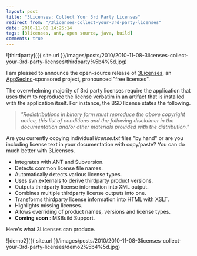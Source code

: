 ```yaml
---
layout: post
title: "3Licenses: Collect Your 3rd Party Licenses"
redirect_from: "/3licenses-collect-your-3rd-party-licenses"
date: 2010-11-08 14:25:14
tags: [3licenses, ant, open source, java, build]
comments: true
---
```


![thirdparty]({{ site.url }}/images/posts/2010/2010-11-08-3licenses-collect-your-3rd-party-licenses/thirdparty%5b4%5d.jpg)

I am pleased to announce the open-source release of [3Licenses](https://github.com/dblock/3licenses), an [AppSecInc](http://www.appsecinc.com)-sponsored project, pronounced "free licenses".

The overwhelming majority of 3rd party licenses require the application that uses them to reproduce the license verbatim in an artifact that is installed with the application itself. For instance, the BSD license states the following.

> _"Redistributions in binary form must reproduce the above copyright notice, this list of conditions and the following disclaimer in the documentation and/or other materials provided with the distribution."_

Are you currently copying individual _license.txt_ files "by hand" or are you including license text in your documentation with copy/paste? You can do much better with 3Licenses.

- Integrates with ANT and Subversion.
- Detects common license file names.
- Automatically detects various license types.
- Uses svn:externals to derive thirdparty product versions.
- Outputs thirdparty license information into XML output.
- Combines multiple thirdparty license outputs into one.
- Transforms thirdparty license information into HTML with XSLT.
- Highlights missing licenses.
- Allows overriding of product names, versions and license types.
- **Coming soon** : MSBuild Support.

Here's what 3Licenses can produce.

![demo2]({{ site.url }}/images/posts/2010/2010-11-08-3licenses-collect-your-3rd-party-licenses/demo2%5b4%5d.jpg)


